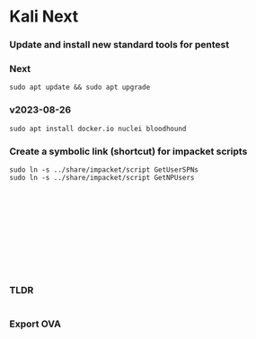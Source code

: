 # Kali Next

### Update and install new standard tools for pentest

### Next 
```
sudo apt update && sudo apt upgrade
```

### v2023-08-26
```
sudo apt install docker.io nuclei bloodhound
```

### Create a symbolic link (shortcut) for impacket scripts
```
sudo ln -s ../share/impacket/script GetUserSPNs
sudo ln -s ../share/impacket/script GetNPUsers
```



### 
```

```
### 
```

```
### 
```

```
### 
```

```
### 
```

```
### 
```

```
### 
```

```
### TLDR 
```

```

### Export OVA
```

```